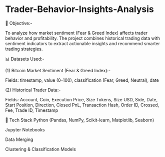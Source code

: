 # Trader-Behavior-Insights-Analysis

🧠 Objective:-

To analyze how market sentiment (Fear & Greed Index) affects trader behavior and profitability. The project combines historical trading data with sentiment indicators to extract actionable insights and recommend smarter trading strategies.

📊 Datasets Used:-

(1) Bitcoin Market Sentiment (Fear & Greed Index):-

Fields: timestamp, value (0–100), classification (Fear, Greed, Neutral), date

(2) Historical Trader Data:-

Fields: Account, Coin, Execution Price, Size Tokens, Size USD, Side, Date, Start Position, Direction, Closed PnL, Transaction Hash, Order ID, Crossed, Fee, Trade ID, Timestamp

🧱 Tech Stack
Python (Pandas, NumPy, Scikit-learn, Matplotlib, Seaborn)

Jupyter Notebooks

Data Merging

Clustering & Classification Models
